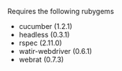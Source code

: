 Requires the following rubygems

* cucumber (1.2.1)
* headless (0.3.1)
* rspec (2.11.0)
* watir-webdriver (0.6.1)
* webrat (0.7.3)

